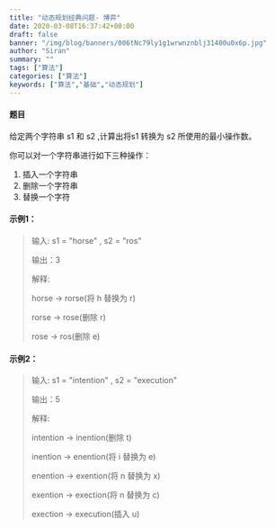 ```yaml
---
title: "动态规划经典问题- 博弈"
date: 2020-03-08T16:37:42+08:00
draft: false
banner: "/img/blog/banners/006tNc79ly1g1wrwnznblj31400u0x6p.jpg"
author: "Siran"
summary: ""
tags: ["算法"]
categories: ["算法"]
keywords: ["算法","基础","动态规划"]
---
```

#### 题目
给定两个字符串 s1 和 s2 ,计算出将s1 转换为 s2 所使用的最小操作数。

你可以对一个字符串进行如下三种操作：
1. 插入一个字符串
2. 删除一个字符串
3. 替换一个字符

#### 示例1：
>输入: s1 = "horse" , s2 = "ros"
>
>输出：3
>
>解释:
>
>horse -> rorse(将 h 替换为 r)
>
>rorse -> rose(删除 r)
>
>rose -> ros(删除 e)

#### 示例2：
>输入: s1 = "intention" , s2 = "execution"
>
>输出：5
>
>解释:
>
>intention -> inention(删除 t)
>
>inention -> enention(将 i 替换为 e)
>
>enention -> exention(将 n 替换为 x)
>
>exention -> exection(将 n 替换为 c)
>
>exection -> execution(插入 u)
